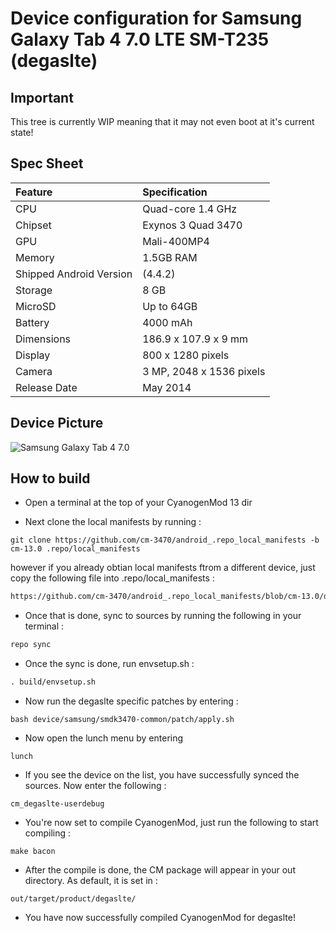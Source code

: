 # Device configuration for Samsung Galaxy Tab 4 7.0 LTE SM-T235 (degaslte)

## Important

This tree is currently WIP meaning that it may not even boot at it's current state!

## Spec Sheet

| Feature                 | Specification                     |
| :---------------------- | :-------------------------------- |
| CPU                     | Quad-core 1.4 GHz                 |
| Chipset                 | Exynos 3 Quad 3470                |
| GPU                     | Mali-400MP4                       |
| Memory                  | 1.5GB RAM                         |
| Shipped Android Version | (4.4.2)                           |
| Storage                 | 8 GB                              |
| MicroSD                 | Up to 64GB                        |
| Battery                 | 4000 mAh                          |
| Dimensions              | 186.9 x 107.9 x 9 mm              |
| Display                 | 800 x 1280 pixels                 |
| Camera                  | 3 MP, 2048 x 1536 pixels          |
| Release Date            | May 2014                          |


## Device Picture

![Samsung Galaxy Tab 4 7.0](http://images.samsung.com/is/image/samsung/de_SM-T235NYKADBT_000241627_Front_black?$DT-Gallery$ "Samsung Galaxy Tab 4 7.0")

## How to build

- Open a terminal at the top of your CyanogenMod 13 dir

- Next clone the local manifests by running :

```Shell
git clone https://github.com/cm-3470/android_.repo_local_manifests -b cm-13.0 .repo/local_manifests
```

however if you already obtian local manifests ftrom a different device, just copy the following file into .repo/local_manifests :
```html
https://github.com/cm-3470/android_.repo_local_manifests/blob/cm-13.0/degaslte.xml
```

- Once that is done, sync to sources by running the following in your terminal :

```python
repo sync
```

- Once the sync is done, run envsetup.sh :
```makefile
. build/envsetup.sh
```

- Now run the degaslte specific patches by entering :
```Shell
bash device/samsung/smdk3470-common/patch/apply.sh
```

- Now open the lunch menu by entering
```Shell
lunch
```

- If you see the device on the list, you have successfully synced the sources. Now enter the following :
```Shell
cm_degaslte-userdebug
```

- You're now set to compile CyanogenMod, just run the following to start compiling :
```Shell
make bacon
```

- After the compile is done, the CM package will appear in your out directory. As default, it is set in :
```
out/target/product/degaslte/
```

- You have now successfully compiled CyanogenMod for degaslte!
